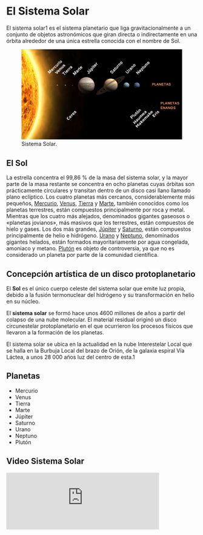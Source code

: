 # El Sistema Solar

El sistema solar1​ es el sistema planetario que liga gravitacionalmente a un conjunto de objetos astronómicos que giran directa o indirectamente en una órbita alrededor de una única estrella conocida con el nombre de Sol.

<figure class="figure">
  <img src="./Contents/imagenes/sistema_solar.png" class="figure-img img-fluid rounded shadow" alt="...">
  <figcaption class="figure-caption text-center">Sistema Solar.</figcaption>
</figure>

## El Sol

La estrella concentra el 99,86 % de la masa del sistema solar,​ y la mayor parte de la masa restante se concentra en ocho planetas cuyas órbitas son prácticamente circulares y transitan dentro de un disco casi llano llamado plano eclíptico.​ Los cuatro planetas más cercanos, considerablemente más pequeños, [Mercurio](index.php?cnt=02-00), [Venus](index.php?cnt=03-00), [Tierra](index.php?cnt=04-00) y [Marte](index.php?cnt=05-00), también conocidos como los planetas terrestres, están compuestos principalmente por roca y metal.​ Mientras que los cuatro más alejados, denominados gigantes gaseosos o «planetas jovianos», más masivos que los terrestres, están compuestos de hielo y gases. Los dos más grandes, [Júpiter](index.php?cnt=06-00) y [Saturno](index.php?cnt=07-00), están compuestos principalmente de helio e hidrógeno. [Urano](index.php?cnt=08-00) y [Neptuno](index.php?cnt=09-00), denominados gigantes helados, están formados mayoritariamente por agua congelada, amoniaco y metano. [Plutón](index.php?cnt=10-00) es objeto de controversia, ya que no es considerado un planeta por parte de la comunidad científica.


## Concepción artística de un disco protoplanetario

El **Sol** es el único cuerpo celeste del sistema solar que emite luz propia,​ debido a la fusión termonuclear del hidrógeno y su transformación en helio en su núcleo. 

​El **sistema solar** se formó hace unos 4600 millones de años​ a partir del colapso de una nube molecular. El material residual originó un disco circunestelar protoplanetario en el que ocurrieron los procesos físicos que llevaron a la formación de los planetas.

​El sistema solar se ubica en la actualidad en la nube Interestelar Local que se halla en la Burbuja Local del brazo de Orión, de la galaxia espiral Vía Láctea, a unos 28 000 años luz del centro de esta.1


## Planetas

* Mercurio
* Venus
* Tierra
* Marte
* Júpiter
* Saturno
* Urano
* Neptuno
* Plutón


## Video Sistema Solar

<iframe class="figure" width=80% height=70% src="https://www.youtube.com/embed/og8PhRKUjqw" title="YouTube video player" frameborder="0" allow="accelerometer; autoplay; clipboard-write; encrypted-media; gyroscope; picture-in-picture; web-share" allowfullscreen></iframe>



